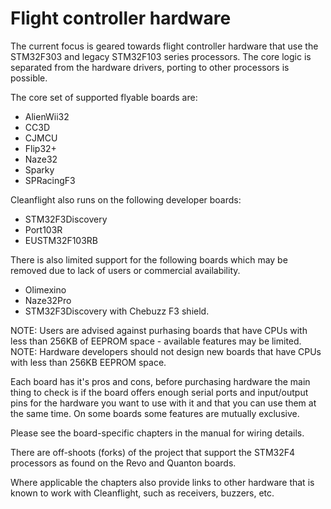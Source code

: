 # Flight controller hardware

The current focus is geared towards flight controller hardware that use the STM32F303 and legacy STM32F103 series processors.  The core logic is separated from the hardware drivers, porting to other processors is possible.

The core set of supported flyable boards are:

* AlienWii32
* CC3D
* CJMCU
* Flip32+
* Naze32
* Sparky
* SPRacingF3

Cleanflight also runs on the following developer boards:

* STM32F3Discovery
* Port103R
* EUSTM32F103RB

There is also limited support for the following boards which may be removed due to lack of users or commercial availability.
 
* Olimexino
* Naze32Pro
* STM32F3Discovery with Chebuzz F3 shield.

NOTE: Users are advised against purhasing boards that have CPUs with less than 256KB of EEPROM space - available features may be limited.
NOTE: Hardware developers should not design new boards that have CPUs with less than 256KB EEPROM space. 

Each board has it's pros and cons, before purchasing hardware the main thing to check is if the board offers enough serial ports and input/output pins for the hardware you want to use with it and that you can use them at the same time.  On some boards some features are mutually exclusive.

Please see the board-specific chapters in the manual for wiring details.

There are off-shoots (forks) of the project that support the STM32F4 processors as found on the Revo and Quanton boards.

Where applicable the chapters also provide links to other hardware that is known to work with Cleanflight, such as receivers, buzzers, etc.
